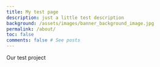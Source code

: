 ```yaml
---
title: My test page
description: just a little test description
background: /assets/images/banner_background_image.jpg
permalink: /about/
toc: false
comments: false # See posts
---
```


Our test project
